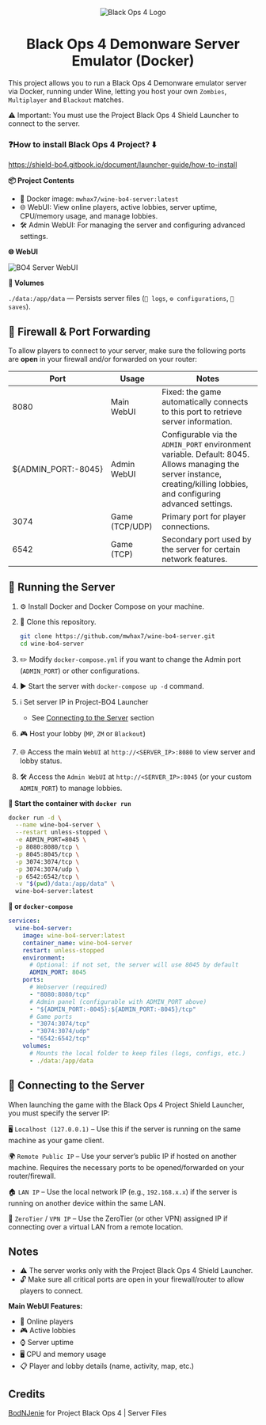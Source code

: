 <p align="center">
  <img src="https://i.imgur.com/MvOB1uA.png" alt="Black Ops 4 Logo">
</p>

<h1 align="center">Black Ops 4 Demonware Server Emulator (Docker)</h1>

This project allows you to run a Black Ops 4 Demonware emulator server via Docker, running under Wine, letting you host your own `Zombies`, `Multiplayer` and `Blackout` matches.

⚠️ Important: You must use the Project Black Ops 4 Shield Launcher to connect to the server.

### ❓How to install Black Ops 4 Project? ⬇️

https://shield-bo4.gitbook.io/document/launcher-guide/how-to-install

**📦 Project Contents**
- 🐳 Docker image: `mwhax7/wine-bo4-server:latest`
- 🌐 WebUI: View online players, active lobbies, server uptime, CPU/memory usage, and manage lobbies.
- 🛠️ Admin WebUI: For managing the server and configuring advanced settings.


**🌐 WebUI**

<img src="https://i.imgur.com/wM9p2iM.png" alt="BO4 Server WebUI">


**💾 Volumes**

`./data:/app/data` — Persists server files (`📜 logs`, `⚙️ configurations`, `💾 saves`).

## 🧱 Firewall & Port Forwarding

To allow players to connect to your server, make sure the following ports are **open** in your firewall and/or forwarded on your router:

| Port                | Usage             | Notes                                                                                                                                                                    |
| ------------------- | ----------------- | ------------------------------------------------------------------------------------------------------------------------------------------------------------------------ |
| 8080                | Main WebUI        | Fixed: the game automatically connects to this port to retrieve server information.                                                                                      |
| ${ADMIN_PORT:-8045} | Admin WebUI       | Configurable via the `ADMIN_PORT` environment variable. Default: 8045. Allows managing the server instance, creating/killing lobbies, and configuring advanced settings. |
| 3074                | Game (TCP/UDP)    | Primary port for player connections.                                                                                                                                     |
| 6542                | Game (TCP)        | Secondary port used by the server for certain network features.                                                                                                          |

## 🚀 Running the Server

1. ⚙️ Install Docker and Docker Compose on your machine.

2. 📂 Clone this repository.

   ```sh
   git clone https://github.com/mwhax7/wine-bo4-server.git
   cd wine-bo4-server
   ```

5. ✏️ Modify `docker-compose.yml` if you want to change the Admin port (`ADMIN_PORT`) or other configurations.

6. ▶️ Start the server with `docker-compose up -d` command.

7. ℹ️ Set server IP in Project-BO4 Launcher

   - See [Connecting to the Server](https://github.com/mwhax7/wine-bo4-server#-connecting-to-the-server) section

9. 🎮 Host your lobby (`MP`, `ZM` or `Blackout`)

10. 🌐 Access the main `WebUI` at `http://<SERVER_IP>:8080`
 to view server and lobby status.

11. 🛠️ Access the `Admin WebUI` at `http://<SERVER_IP>:8045`
 (or your custom `ADMIN_PORT`) to manage lobbies.

**🐳 Start the container with `docker run`**

```sh
docker run -d \
  --name wine-bo4-server \
  --restart unless-stopped \
  -e ADMIN_PORT=8045 \
  -p 8080:8080/tcp \
  -p 8045:8045/tcp \
  -p 3074:3074/tcp \
  -p 3074:3074/udp \
  -p 6542:6542/tcp \
  -v "$(pwd)/data:/app/data" \
  wine-bo4-server:latest
```

**🐙 or `docker-compose`**

```yaml
services:
  wine-bo4-server:
    image: wine-bo4-server:latest
    container_name: wine-bo4-server
    restart: unless-stopped
    environment:
      # Optional: if not set, the server will use 8045 by default
      ADMIN_PORT: 8045
    ports:
      # Webserver (required)
      - "8080:8080/tcp"
      # Admin panel (configurable with ADMIN_PORT above)
      - "${ADMIN_PORT:-8045}:${ADMIN_PORT:-8045}/tcp"
      # Game ports
      - "3074:3074/tcp"
      - "3074:3074/udp"
      - "6542:6542/tcp"
    volumes:
      # Mounts the local folder to keep files (logs, configs, etc.)
      - ./data:/app/data
```

## 🔌 Connecting to the Server

When launching the game with the Black Ops 4 Project Shield Launcher, you must specify the server IP:

🖥️ `Localhost (127.0.0.1)` – Use this if the server is running on the same machine as your game client.

🌍 `Remote Public IP` – Use your server’s public IP if hosted on another machine. Requires the necessary ports to be opened/forwarded on your router/firewall.

🏠 `LAN IP` – Use the local network IP (e.g., `192.168.x.x`) if the server is running on another device within the same LAN.

🔗 `ZeroTier` / `VPN IP` – Use the ZeroTier (or other VPN) assigned IP if connecting over a virtual LAN from a remote location.

## Notes
- ⚠️ The server works only with the Project Black Ops 4 Shield Launcher.
- 🔓 Make sure all critical ports are open in your firewall/router to allow players to connect.

**Main WebUI Features:**
- 👥 Online players
- 🎮 Active lobbies
- ⌚ Server uptime
- 🖥️ CPU and memory usage
- 📋 Player and lobby details (name, activity, map, etc.)

## Credits
[BodNJenie](https://github.com/bodnjenie14) for Project Black Ops 4 | Server Files
